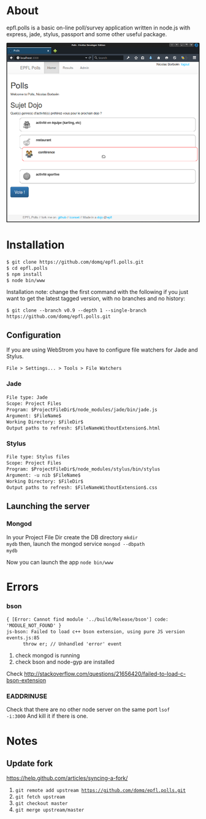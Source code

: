 # About
epfl.polls is a basic on-line poll/survey application written in node.js with express, jade, stylus, passport and some other useful package.


![Screenshot of the homepage](./Screenshot.png)


# Installation

```
$ git clone https://github.com/domq/epfl.polls.git
$ cd epfl.polls
$ npm install
$ node bin/www
```
Installation note: change the first command with the following if you just want to get the latest tagged version, with no branches and no history:
```
$ git clone --branch v0.9 --depth 1 --single-branch https://github.com/domq/epfl.polls.git
```

## Configuration

If you are using WebStrom you have to configure file watchers for Jade and Stylus.
```
File > Settings... > Tools > File Watchers
```

### Jade
    File type: Jade
    Scope: Project Files
    Program: $ProjectFileDir$/node_modules/jade/bin/jade.js
    Argument: $FileName$
    Working Directory: $FileDir$
    Output paths to refresh: $FileNameWithoutExtension$.html

### Stylus
    File type: Stylus files
    Scope: Project Files
    Program: $ProjectFileDir$/node_modules/stylus/bin/stylus
    Argument: -u nib $FileName$
    Working Directory: $FileDir$
    Output paths to refresh: $FileNameWithoutExtension$.css

## Launching the server

### Mongod
In your Project File Dir create the DB directory
<code>mkdir mydb</code>
then, launch the mongod service
<code>mongod --dbpath mydb</code>

Now you can launch the app
<code>node bin/www</code>

# Errors
### bson
```
{ [Error: Cannot find module '../build/Release/bson'] code: 'MODULE_NOT_FOUND' }
js-bson: Failed to load c++ bson extension, using pure JS version
events.js:85
      throw er; // Unhandled 'error' event
```
1. check mongod is running
1. check bson and node-gyp are installed

Check http://stackoverflow.com/questions/21656420/failed-to-load-c-bson-extension

### EADDRINUSE
Check that there are no other node server on the same port
<code>lsof -i:3000</code>
And kill it if there is one.

# Notes

## Update fork
https://help.github.com/articles/syncing-a-fork/

1. <code>git remote add upstream https://github.com/domq/epfl.polls.git</code>
1. <code>git fetch upstream</code>
1. <code>git checkout master</code>
1. <code>git merge upstream/master</code>
